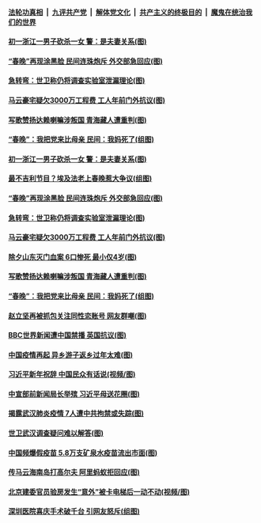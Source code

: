 ####  [法轮功真相](../../../../basic/blob/master/README.md?t=02130931) &nbsp;|&nbsp; [九评共产党](../../../../9ping.md/blob/master/README.md?t=02130931) &nbsp;|&nbsp; [解体党文化](../../../../jtdwh.md/blob/master/README.md?t=02130931)  &nbsp;|&nbsp; [共产主义的终极目的](../../../../gczydzjmd.md/blob/master/README.md?t=02130931) &nbsp;|&nbsp; [魔鬼在统治我们的世界](../../../../mgztzwmdsj.md/blob/master/README.md?t=02130931) 

#### [初一浙江一男子砍杀一女 警：是夫妻关系(图)](../pages/p1/962344.md?t=02130931) 

#### [“春晚”再现涂黑脸 民间连珠炮斥 外交部急回应(图)](../pages/p1/962321.md?t=02130931) 

#### [急转弯：世卫称仍将调查实验室泄漏理论(图)](../pages/p1/962317.md?t=02130931) 

#### [马云豪宅疑欠3000万工程费 工人年前门外抗议(图)](../pages/p1/962228.md?t=02130931) 

#### [写歌赞扬达赖喇嘛涉叛国 青海藏人遭重判(图)](../pages/p1/962291.md?t=02130931) 

#### [“春晚”：我把党来比母亲 民间：我妈死了(组图)](../pages/p1/962278.md?t=02130931) 

#### [初一浙江一男子砍杀一女 警：是夫妻关系(图)](../pages/p1/962344.md?t=02130931) 

#### [最不吉利节目？埃及法老上春晚惹大争议(组图)](../pages/p1/962340.md?t=02130931) 

#### [“春晚”再现涂黑脸 民间连珠炮斥 外交部急回应(图)](../pages/p1/962321.md?t=02130931) 

#### [急转弯：世卫称仍将调查实验室泄漏理论(图)](../pages/p1/962317.md?t=02130931) 

#### [马云豪宅疑欠3000万工程费 工人年前门外抗议(图)](../pages/p1/962228.md?t=02130931) 

#### [除夕山东灭门血案 6口惨死 最小仅4岁(图)](../pages/p1/962290.md?t=02130931) 

#### [写歌赞扬达赖喇嘛涉叛国 青海藏人遭重判(图)](../pages/p1/962291.md?t=02130931) 

#### [“春晚”：我把党来比母亲 民间：我妈死了(组图)](../pages/p1/962278.md?t=02130931) 

#### [赵立坚再被抓包关注同性恋账号 网友群嘲(图)](../pages/p1/962265.md?t=02130931) 

#### [BBC世界新闻遭中国禁播 英国抗议(图)](../pages/p1/962258.md?t=02130931) 

#### [中国疫情再起 异乡游子返乡过年太难(图)](../pages/p1/962222.md?t=02130931) 

#### [习近平新年祝辞 中国民众有话说(视频/图)](../pages/p1/962223.md?t=02130931) 

#### [中宣部前新闻局长举殡 习近平母送花圈(图)](../pages/p1/962157.md?t=02130931) 

#### [揭露武汉肺炎疫情 7人遭中共拘禁或失踪(图)](../pages/p1/962194.md?t=02130931) 

#### [世卫武汉调查疑问难以解答(图)](../pages/p1/962166.md?t=02130931) 

#### [中国频爆假疫苗 5.8万支矿泉水疫苗流出市面(图)](../pages/p1/962141.md?t=02130931) 

#### [传马云海南岛打高尔夫 阿里蚂蚁拒回应(图)](../pages/p1/962119.md?t=02130931) 

#### [北京建委官员验房发生“意外”被卡电梯后一动不动(视频/图)](../pages/p1/962112.md?t=02130931) 


#### [深圳医院喜庆手术破千台 引网友怒斥(组图)](../pages/p1/962076.md?t=02130931) 

